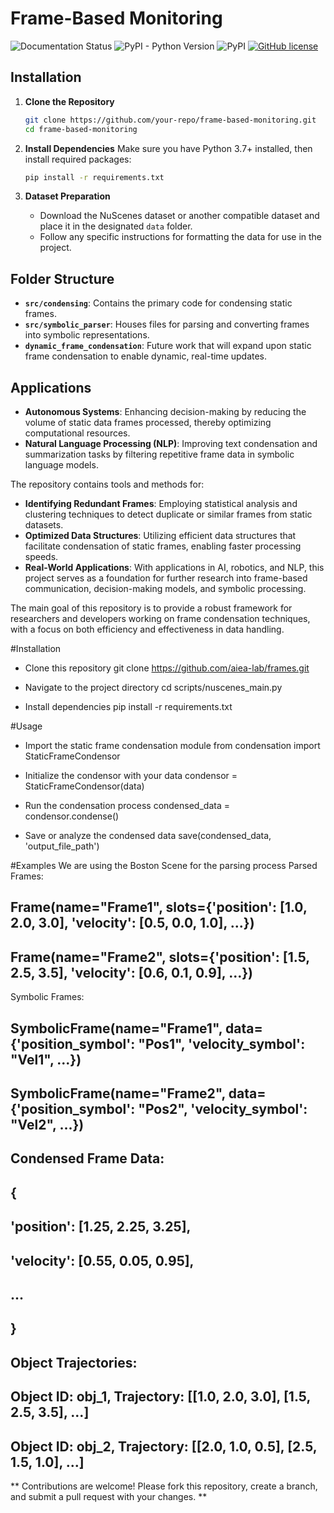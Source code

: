 # Frame-Based Monitoring

<!--- BADGES: START --->

![Documentation Status](https://readthedocs.org/projects/lotus-ai/badge/?version=latest)
![PyPI - Python Version](https://img.shields.io/pypi/pyversions/lotus-ai)
![PyPI](https://img.shields.io/pypi/v/lotus-ai)
[![GitHub license](https://img.shields.io/badge/License-MIT-blu.svg)][#license-gh-package]

[#license-gh-package]: https://lbesson.mit-license.org/

<!--- BADGES: END --->


## Installation

1. **Clone the Repository**
   ```bash
   git clone https://github.com/your-repo/frame-based-monitoring.git
   cd frame-based-monitoring
   ```

2. **Install Dependencies**
   Make sure you have Python 3.7+ installed, then install required packages:
   ```bash
   pip install -r requirements.txt
   ```

3. **Dataset Preparation**
   - Download the NuScenes dataset or another compatible dataset and place it in the designated `data` folder.
   - Follow any specific instructions for formatting the data for use in the project.

## Folder Structure

- **`src/condensing`**: Contains the primary code for condensing static frames.
- **`src/symbolic_parser`**: Houses files for parsing and converting frames into symbolic representations.
- **`dynamic_frame_condensation`**: Future work that will expand upon static frame condensation to enable dynamic, real-time updates.

## Applications

- **Autonomous Systems**: Enhancing decision-making by reducing the volume of static data frames processed, thereby optimizing computational resources.
- **Natural Language Processing (NLP)**: Improving text condensation and summarization tasks by filtering repetitive frame data in symbolic language models.

The repository contains tools and methods for:
- **Identifying Redundant Frames**: Employing statistical analysis and clustering techniques to detect duplicate or similar frames from static datasets.
- **Optimized Data Structures**: Utilizing efficient data structures that facilitate condensation of static frames, enabling faster processing speeds.
- **Real-World Applications**: With applications in AI, robotics, and NLP, this project serves as a foundation for further research into frame-based communication, decision-making models, and symbolic processing.

The main goal of this repository is to provide a robust framework for researchers and developers working on frame condensation techniques, with a focus on both efficiency and effectiveness in data handling.

#Installation
- Clone this repository
git clone https://github.com/aiea-lab/frames.git

- Navigate to the project directory
cd scripts/nuscenes_main.py

- Install dependencies
pip install -r requirements.txt

#Usage
- Import the static frame condensation module
from condensation import StaticFrameCondensor

- Initialize the condensor with your data
condensor = StaticFrameCondensor(data)

- Run the condensation process
condensed_data = condensor.condense()

- Save or analyze the condensed data
save(condensed_data, 'output_file_path')

#Examples
We are using the Boston Scene for the parsing process
Parsed Frames:
## Frame(name="Frame1", slots={'position': [1.0, 2.0, 3.0], 'velocity': [0.5, 0.0, 1.0], ...})
## Frame(name="Frame2", slots={'position': [1.5, 2.5, 3.5], 'velocity': [0.6, 0.1, 0.9], ...})

Symbolic Frames:
## SymbolicFrame(name="Frame1", data={'position_symbol': "Pos1", 'velocity_symbol': "Vel1", ...})
## SymbolicFrame(name="Frame2", data={'position_symbol': "Pos2", 'velocity_symbol': "Vel2", ...})

## Condensed Frame Data:
## {
##    'position': [1.25, 2.25, 3.25],
##    'velocity': [0.55, 0.05, 0.95],
##    ...
## }

## Object Trajectories:
## Object ID: obj_1, Trajectory: [[1.0, 2.0, 3.0], [1.5, 2.5, 3.5], ...]
## Object ID: obj_2, Trajectory: [[2.0, 1.0, 0.5], [2.5, 1.5, 1.0], ...]



** Contributions are welcome! Please fork this repository, create a branch, and submit a pull request with your changes. ** 
